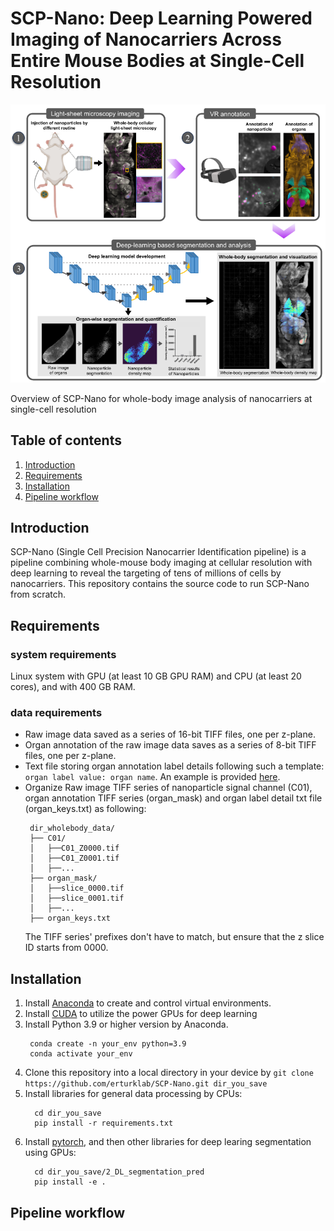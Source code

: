 # SCP-Nano: Deep Learning Powered Imaging of Nanocarriers Across Entire Mouse Bodies at Single-Cell Resolution
![pipeline](./images/pipeline.png)

Overview of SCP-Nano for whole-body image analysis of nanocarriers at single-cell resolution 

## Table of contents
1. [Introduction](#introduction)
2. [Requirements](#requirements)
3. [Installation](#installation)
4. [Pipeline workflow](#pipeline-workflow)

## Introduction
SCP-Nano (Single Cell Precision Nanocarrier Identification pipeline) is a pipeline combining whole-mouse body imaging at cellular resolution with deep learning to reveal the targeting of tens of millions of cells by nanocarriers. This repository contains the source code to run SCP-Nano from scratch.


## Requirements
### system requirements
Linux system with GPU (at least 10 GB GPU RAM) and CPU (at least 20 cores), and with 400 GB RAM.

### data requirements
* Raw image data saved as a series of 16-bit TIFF files, one per z-plane. 
* Organ annotation of the raw image data saves as a series of 8-bit TIFF files, one per z-plane.
* Text file storing organ annotation label details following such a template: `organ label value: organ name`.  An example is provided [here](./example/organ_keys.txt). 
* Organize Raw image TIFF series of nanoparticle signal channel (C01), organ annotation TIFF series (organ_mask) and organ label detail txt file (organ_keys.txt) as following:
   ```
    dir_wholebody_data/
    ├── C01/
    │   ├──C01_Z0000.tif
    │   ├──C01_Z0001.tif
    │   ├──...
    ├── organ_mask/
    │   ├──slice_0000.tif
    │   ├──slice_0001.tif
    │   ├──...
    ├── organ_keys.txt
    ```
    The TIFF series' prefixes don't have to match, but ensure that the z slice ID starts from 0000.

## Installation
1. Install [Anaconda](https://docs.anaconda.com/free/anaconda/install/linux/) to create and control virtual environments. 
2. Install [CUDA](https://docs.nvidia.com/cuda/cuda-installation-guide-linux/index.html) to utilize the power GPUs for deep learning 
3. Install Python 3.9 or higher version by Anaconda.
   ```
    conda create -n your_env python=3.9
	conda activate your_env
	```
4. Clone this repository into a local directory in your device by `git clone https://github.com/erturklab/SCP-Nano.git dir_you_save`    
5. Install libraries for general data processing by CPUs:
   ```
     cd dir_you_save
     pip install -r requirements.txt
	```
6. Install [pytorch](https://pytorch.org/get-started/locally/), and then other libraries for deep learing segmentation using GPUs:
   ```     
     cd dir_you_save/2_DL_segmentation_pred
     pip install -e .
	``` 

## Pipeline workflow